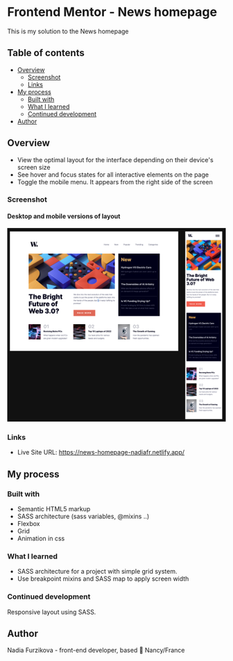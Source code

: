 # Frontend Mentor - News homepage

This is my solution to the News homepage

## Table of contents

- [Overview](#overview)
  - [Screenshot](#screenshot)
  - [Links](#links)
- [My process](#my-process)
  - [Built with](#built-with)
  - [What I learned](#what-i-learned)
  - [Continued development](#continued-development)
- [Author](#author)

## Overview

- View the optimal layout for the interface depending on their device's screen size
- See hover and focus states for all interactive elements on the page
- Toggle the mobile menu. It appears from the right side of the screen

### Screenshot

#### Desktop and mobile versions of layout

![Image](assets/Screenshot.png)

### Links

- Live Site URL: https://news-homepage-nadiafr.netlify.app/

## My process

### Built with

- Semantic HTML5 markup
- SASS architecture (sass variables, @mixins ..)
- Flexbox
- Grid
- Animation in css

### What I learned

- SASS architecture for a project with simple grid system.
- Use breakpoint mixins and SASS map to apply screen width

### Continued development

Responsive layout using SASS.

## Author

Nadia Furzikova - front-end developer,
based 📍 Nancy/France
